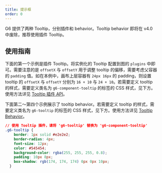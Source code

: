 ```yaml
---
title: 提示框
order: 0
---
```


G6 提供了两种 Tooltip，分别插件和 behavior。Tooltip behavior 即将在 v4.0 中废除，推荐使用插件 Tooltip。

## 使用指南

下面的第一个示例是插件 Tooltip。将实例化的 Tooltip 配置到图的 `plugins` 中即可。需要注意的是 `offsetX` 与 `offsetY` 用于调整 tooltip 的偏移，需要考虑父容器的 `padding` 值。如在本例中，画布上层容器有 `24px 16px` 的 padding，则设置 tooltip 的 `offsetX` 与 `offsetY` 分别为 `16 + 10` 与 `24 + 10`。若需要定义 tooltip 的样式，需要定义类名为 `g6-component-tooltip` 的标签的 CSS 样式，见下方。使用方法详见 [Tooltip 插件 API](/zh/docs/api/Plugins#tooltip)。

下面第二～第四个示例展示了 tooltip behavior。若需要定义 tooltip 的样式，需要定义类名为 `g6-tooltip` 的标签的 CSS 样式，见下方。使用方法详见 [Tooltip Behavior](/zh/docs/manual/middle/states/default-behavior#tooltip)。

```css
// 使用 Tooltip 插件，请将 'g6-tooltip' 替换为 'g6-component-tooltip'
.g6-tooltip {
    border: 1px solid #e2e2e2;
    border-radius: 4px;
    font-size: 12px;
    color: #545454;
    background-color: rgba(255, 255, 255, 0.8);
    padding: 10px 8px;
    box-shadow: rgb(174, 174, 174) 0px 0px 10px;
  }
```
